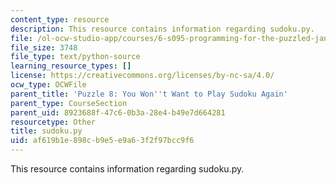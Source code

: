 ```yaml
---
content_type: resource
description: This resource contains information regarding sudoku.py.
file: /ol-ocw-studio-app/courses/6-s095-programming-for-the-puzzled-january-iap-2018/af619b1e898cb9e5e9a63f2f97bcc9f6_sudoku.py
file_size: 3748
file_type: text/python-source
learning_resource_types: []
license: https://creativecommons.org/licenses/by-nc-sa/4.0/
ocw_type: OCWFile
parent_title: 'Puzzle 8: You Won''t Want to Play Sudoku Again'
parent_type: CourseSection
parent_uid: 8923688f-47c6-0b3a-28e4-b49e7d664281
resourcetype: Other
title: sudoku.py
uid: af619b1e-898c-b9e5-e9a6-3f2f97bcc9f6
---
```

This resource contains information regarding sudoku.py.